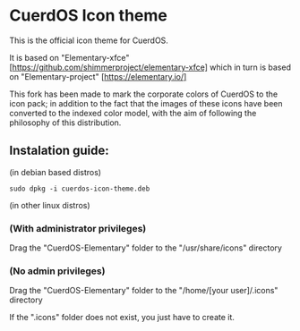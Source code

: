 # CuerdOS Icon theme

This is the official icon theme for CuerdOS.

It is based on "Elementary-xfce" [https://github.com/shimmerproject/elementary-xfce] which in turn is based on "Elementary-project" [https://elementary.io/]

This fork has been made to mark the corporate colors of CuerdOS to the icon pack; in addition to the fact that the images of these icons have been converted to the indexed color model, with the aim of following the philosophy of this distribution.

## Instalation guide:
(in debian based distros)

```
sudo dpkg -i cuerdos-icon-theme.deb
```
(in other linux distros)

### (With administrator privileges)
Drag the "CuerdOS-Elementary" folder to the "/usr/share/icons" directory

### (No admin privileges)
Drag the "CuerdOS-Elementary" folder to the "/home/[your user]/.icons" directory

If the ".icons" folder does not exist, you just have to create it.
